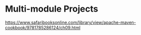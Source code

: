 # Multi-module Projects

https://www.safaribooksonline.com/library/view/apache-maven-cookbook/9781785286124/ch09.html
